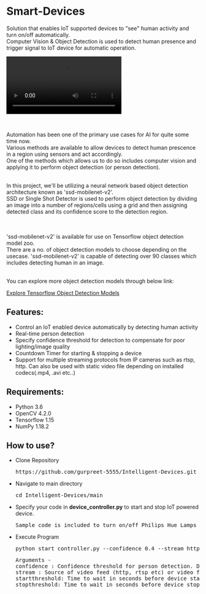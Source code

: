 # Smart-Devices
Solution that enables IoT supported devices to "see" human activity and turn on/off automatically. <br>Computer Vision &amp; Object Detection is used to detect human presence and trigger signal to IoT device for automatic operation.

![](output/output.mp4)

<br>

Automation has been one of the primary use cases for AI for quite some time now.<br>
Various methods are available to allow devices to detect human prescence in a region using sensors and act accordingly.<br>
One of the methods which allows us to do so includes computer vision and applying it to perform object detection (or person detection).

<br>
In this project, we'll be utilizing a neural network based object detection architecture known as 'ssd-mobilenet-v2'.<br>
SSD or Single Shot Detector is used to perform object detection by dividing an image into a number of regions/cells using a grid and then assigning detected class and its confidence score to the detection region. 

<br> <br>
'ssd-mobilenet-v2' is available for use on Tensorflow object detection model zoo.<br>
There are a no. of object detection models to choose depending on the usecase. 'ssd-mobilenet-v2' is capable of detecting over 90 classes which includes detecting human in an image. 

<br>You can explore more object detection models through below link:

<a href="https://github.com/tensorflow/models/tree/master/research/object_detection">Explore Tensorflow Object Detection Models</a>

<h2>Features:</h2>
<ul>
  <li>Control an IoT enabled device automatically by detecting human activity</li>
  <li>Real-time person detection</li>
  <li>Specify confidence threshold for detection to compensate for poor lighting/image quality</li>
  <li>Countdown Timer for starting & stopping a device</li>
  <li>Support for multiple streaming protocols from IP cameras such as rtsp, http. Can also be used with static video file depending on installed codecs(.mp4, .avi etc..)</li>
</ul>  

<h2>Requirements:</h2>
<ul>
  <li>Python 3.6</li>
  <li>OpenCV 4.2.0</li>
  <li>Tensorflow 1.15</li>
  <li>NumPy 1.18.2</li>  
</ul>

<h2>How to use?</h2>
<ul>
  <li>Clone Repository</li>
  <pre>https://github.com/gurpreet-5555/Intelligent-Devices.git</pre>  </ul>
<ul>  <li>Navigate to main directory</li>
  <pre>cd Intelligent-Devices/main</pre> </ul>
<ul><li>Specify your code in <b>device_controller.py</b> to start and stop IoT powered device.</li>
<pre>Sample code is included to turn on/off Philips Hue Lamps</pre></ul>
<ul><li>Execute Program</li>
<pre>python start_controller.py --confidence 0.4 --stream http://192.168.1.43:8080/video --startthreshold 10 --stopthreshold 60</pre>
<pre>Arguments -
confidence : Confidence threshold for person detection. Default value is 0.2 (Optional)
stream : Source of video feed (http, rtsp etc) or video file. (Required)
startthreshold: Time to wait in seconds before device starts once human activity is detected. Default value is 5 seconds. (Optional)
stopthreshold: Time to wait in seconds before device stops once no human activity is detected in video stream. Default value is 30 seconds. (Optional)
</pre></ul>


 
  
